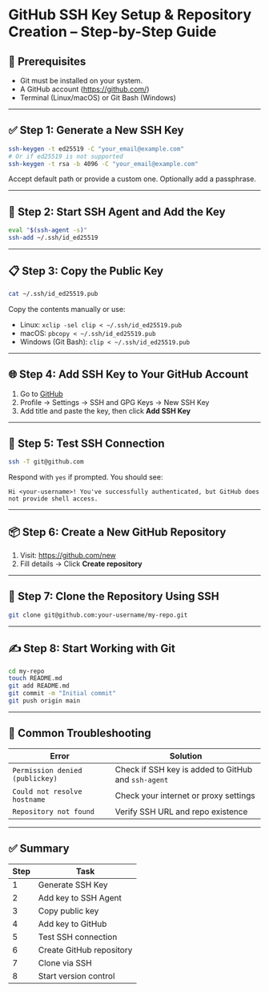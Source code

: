 
# GitHub SSH Key Setup & Repository Creation – Step-by-Step Guide

## 🧩 Prerequisites

- Git must be installed on your system.  
- A GitHub account (https://github.com/)
- Terminal (Linux/macOS) or Git Bash (Windows)

---

## ✅ Step 1: Generate a New SSH Key

```bash
ssh-keygen -t ed25519 -C "your_email@example.com"
# Or if ed25519 is not supported
ssh-keygen -t rsa -b 4096 -C "your_email@example.com"
```

Accept default path or provide a custom one. Optionally add a passphrase.

---

## 📂 Step 2: Start SSH Agent and Add the Key

```bash
eval "$(ssh-agent -s)"
ssh-add ~/.ssh/id_ed25519
```

---

## 📋 Step 3: Copy the Public Key

```bash
cat ~/.ssh/id_ed25519.pub
```

Copy the contents manually or use:

- Linux: `xclip -sel clip < ~/.ssh/id_ed25519.pub`
- macOS: `pbcopy < ~/.ssh/id_ed25519.pub`
- Windows (Git Bash): `clip < ~/.ssh/id_ed25519.pub`

---

## 🌐 Step 4: Add SSH Key to Your GitHub Account

1. Go to [GitHub](https://github.com)
2. Profile → Settings → SSH and GPG Keys → New SSH Key
3. Add title and paste the key, then click **Add SSH Key**

---

## 🧪 Step 5: Test SSH Connection

```bash
ssh -T git@github.com
```

Respond with `yes` if prompted. You should see:

```
Hi <your-username>! You've successfully authenticated, but GitHub does not provide shell access.
```

---

## 📦 Step 6: Create a New GitHub Repository

1. Visit: https://github.com/new
2. Fill details → Click **Create repository**

---

## 🚀 Step 7: Clone the Repository Using SSH

```bash
git clone git@github.com:your-username/my-repo.git
```

---

## ✍️ Step 8: Start Working with Git

```bash
cd my-repo
touch README.md
git add README.md
git commit -m "Initial commit"
git push origin main
```

---

## 📌 Common Troubleshooting

| Error | Solution |
|------|----------|
| `Permission denied (publickey)` | Check if SSH key is added to GitHub and `ssh-agent` |
| `Could not resolve hostname` | Check your internet or proxy settings |
| `Repository not found` | Verify SSH URL and repo existence |

---

## ✅ Summary

| Step | Task |
|------|------|
| 1 | Generate SSH Key |
| 2 | Add key to SSH Agent |
| 3 | Copy public key |
| 4 | Add key to GitHub |
| 5 | Test SSH connection |
| 6 | Create GitHub repository |
| 7 | Clone via SSH |
| 8 | Start version control |
